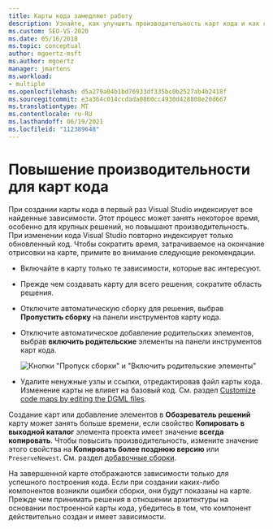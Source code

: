 ```yaml
---
title: Карты кода замедляют работу
description: Узнайте, как улучшить производительность карт кода и как сократить время, необходимое для завершения подготовки к просмотру.
ms.custom: SEO-VS-2020
ms.date: 05/16/2018
ms.topic: conceptual
author: mgoertz-msft
ms.author: mgoertz
manager: jmartens
ms.workload:
- multiple
ms.openlocfilehash: d5a279a04b1bd76933df335bc0b2527ab4b2418f
ms.sourcegitcommit: e3a364c014ccdada0860cc4930d428808e20d667
ms.translationtype: MT
ms.contentlocale: ru-RU
ms.lasthandoff: 06/19/2021
ms.locfileid: "112389648"
---
```

# <a name="improve-performance-for-code-maps"></a>Повышение производительности для карт кода

При создании карты кода в первый раз Visual Studio индексирует все найденные зависимости. Этот процесс может занять некоторое время, особенно для крупных решений, но повышают производительность. При изменении кода Visual Studio повторно индексирует только обновленный код. Чтобы сократить время, затрачиваемое на окончание отрисовки на карте, примите во внимание следующие рекомендации.

- Включайте в карту только те зависимости, которые вас интересуют.

- Прежде чем создавать карту для всего решения, сократите область решения.

- Отключите автоматическую сборку для решения, выбрав **Пропустить сборку** на панели инструментов карту кода.

- Отключите автоматическое добавление родительских элементов, выбрав **включить родительские** элементы на панели инструментов карт кода.

   ![Кнопки "Пропуск сборки" и "Включить родительские элементы"](../modeling/media/codemapsfilterskipbuildicons.png)

- Удалите ненужные узлы и ссылки, отредактировав файл карты кода. Изменение карты не влияет на базовый код. См. раздел [Customize code maps by editing the DGML files](../modeling/customize-code-maps-by-editing-the-dgml-files.md).

Создание карт или добавление элементов в **Обозреватель решений** карту может занять больше времени, если свойство **Копировать в выходной каталог** элемента проекта имеет значение **всегда копировать**. Чтобы повысить производительность, измените значение этого свойства на **Копировать более позднюю версию** или `PreserveNewest`. См. раздел [добавочные сборки](../msbuild/incremental-builds.md).

На завершенной карте отображаются зависимости только для успешного построения кода. Если при создании каких-либо компонентов возникли ошибки сборки, они будут показаны на карте. Прежде чем принимать решения в отношении архитектуры на основании построенной карты кода, убедитесь в том, что компонент действительно создан и имеет зависимости.
